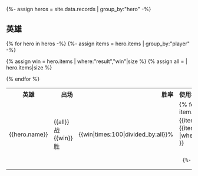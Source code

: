{%- assign heros = site.data.records | group_by:"hero" -%}

## 英雄

<table>
  <tr>
    <th style="text-align:center">英雄</th>
    <th style="text-align:right">出场</th>
     <th style="text-align:right">胜率</th>
    <th style="text-align:left">使用者</th>
  </tr>
  
{% for hero in heros -%}
  {%- assign items = hero.items | group_by:"player" -%}
<tr> 
  <td> {{hero.name}} </td>
  
  {% assign win = hero.items | where:"result","win"|size %}
   {% assign all = | hero.items|size %}
  <td> {{all}}战<br>{{win}}胜 </td>
   <td> {{win|times:100|divided_by:all}}% </td>
  <td>
     {% for item in items %}
          {{ item.name }} {{item.items|size}}
          胜 {{item.items |where:"result","win"|size }}
            
        
           <br>
     {%- endfor -%} 
  </td>
</tr>
{% endfor %}
</table>
